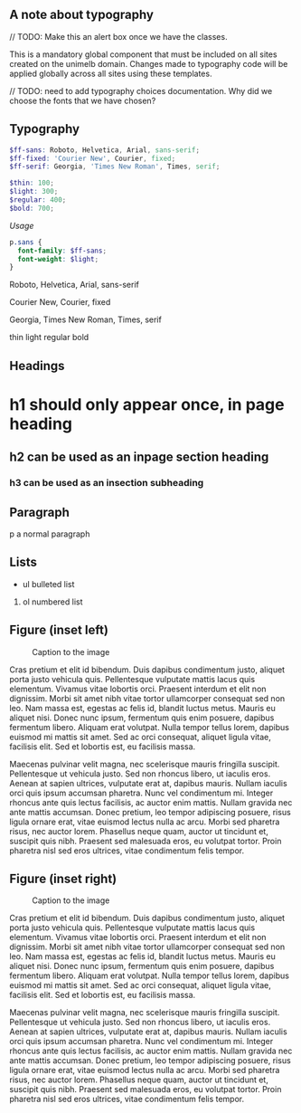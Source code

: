 ## A note about typography

// TODO: Make this an alert box once we have the classes.

This is a mandatory global component that must be included on all sites created on the unimelb domain. Changes made to typography code will be applied globally across all sites using these templates.

// TODO: need to add typography choices documentation. Why did we choose the fonts that we have chosen?


## Typography
```scss
$ff-sans: Roboto, Helvetica, Arial, sans-serif;
$ff-fixed: 'Courier New', Courier, fixed;
$ff-serif: Georgia, 'Times New Roman', Times, serif;

$thin: 100;
$light: 300;
$regular: 400;
$bold: 700;
```

*Usage*

```scss
p.sans {
  font-family: $ff-sans;
  font-weight: $light;
}
```

<div class="type-test">
  <p class="sans">Roboto, Helvetica, Arial, sans-serif</p>
  <p class="fixed">Courier New, Courier, fixed</p>
  <p class="serif">Georgia, Times New Roman, Times, serif</p>
  <p>
    <span class="thin">thin</span>
    <span class="light">light</span>
    <span class="regular">regular</span>
    <span class="bold">bold</span>
  </p>
</div>

## Headings
<h1>h1 should only appear once, in page heading</h1>
<h2>h2 can be used as an inpage section heading</h2>
<h3>h3 can be used as an insection subheading</h3>

## Paragraph
<p>p a normal paragraph</p>

## Lists
<ul>
  <li>ul bulleted list</li>
</ul>
<ol>
  <li>ol numbered list</li>
</ol>

## Figure (inset left)
<figure class="inset-left">
  <img src="http://placekitten.com/300/500" alt="">
  <figcaption>
    Caption to the image
  </figcaption>
</figure>

Cras pretium et elit id bibendum. Duis dapibus condimentum justo, aliquet porta justo vehicula quis. Pellentesque vulputate mattis lacus quis elementum. Vivamus vitae lobortis orci. Praesent interdum et elit non dignissim. Morbi sit amet nibh vitae tortor ullamcorper consequat sed non leo. Nam massa est, egestas ac felis id, blandit luctus metus. Mauris eu aliquet nisi. Donec nunc ipsum, fermentum quis enim posuere, dapibus fermentum libero. Aliquam erat volutpat. Nulla tempor tellus lorem, dapibus euismod mi mattis sit amet. Sed ac orci consequat, aliquet ligula vitae, facilisis elit. Sed et lobortis est, eu facilisis massa.

Maecenas pulvinar velit magna, nec scelerisque mauris fringilla suscipit. Pellentesque ut vehicula justo. Sed non rhoncus libero, ut iaculis eros. Aenean at sapien ultrices, vulputate erat at, dapibus mauris. Nullam iaculis orci quis ipsum accumsan pharetra. Nunc vel condimentum mi. Integer rhoncus ante quis lectus facilisis, ac auctor enim mattis. Nullam gravida nec ante mattis accumsan. Donec pretium, leo tempor adipiscing posuere, risus ligula ornare erat, vitae euismod lectus nulla ac arcu. Morbi sed pharetra risus, nec auctor lorem. Phasellus neque quam, auctor ut tincidunt et, suscipit quis nibh. Praesent sed malesuada eros, eu volutpat tortor. Proin pharetra nisl sed eros ultrices, vitae condimentum felis tempor.

## Figure (inset right)
<figure class="inset-right">
  <img src="http://placekitten.com/300/500" alt="">
  <figcaption>
    Caption to the image
  </figcaption>
</figure>

Cras pretium et elit id bibendum. Duis dapibus condimentum justo, aliquet porta justo vehicula quis. Pellentesque vulputate mattis lacus quis elementum. Vivamus vitae lobortis orci. Praesent interdum et elit non dignissim. Morbi sit amet nibh vitae tortor ullamcorper consequat sed non leo. Nam massa est, egestas ac felis id, blandit luctus metus. Mauris eu aliquet nisi. Donec nunc ipsum, fermentum quis enim posuere, dapibus fermentum libero. Aliquam erat volutpat. Nulla tempor tellus lorem, dapibus euismod mi mattis sit amet. Sed ac orci consequat, aliquet ligula vitae, facilisis elit. Sed et lobortis est, eu facilisis massa.

Maecenas pulvinar velit magna, nec scelerisque mauris fringilla suscipit. Pellentesque ut vehicula justo. Sed non rhoncus libero, ut iaculis eros. Aenean at sapien ultrices, vulputate erat at, dapibus mauris. Nullam iaculis orci quis ipsum accumsan pharetra. Nunc vel condimentum mi. Integer rhoncus ante quis lectus facilisis, ac auctor enim mattis. Nullam gravida nec ante mattis accumsan. Donec pretium, leo tempor adipiscing posuere, risus ligula ornare erat, vitae euismod lectus nulla ac arcu. Morbi sed pharetra risus, nec auctor lorem. Phasellus neque quam, auctor ut tincidunt et, suscipit quis nibh. Praesent sed malesuada eros, eu volutpat tortor. Proin pharetra nisl sed eros ultrices, vitae condimentum felis tempor.
